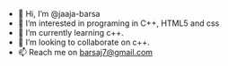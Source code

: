 - 👋 Hi, I’m @jaaja-barsa
- 👀 I’m interested in programing in C++, HTML5 and css
- 🌱 I’m currently learning c++.
- 💞️ I’m looking to collaborate on c++.
- 📫 Reach me on barsaj7@gmail.com

<!---
jaaja-barsa/jaaja-barsa is a ✨ special ✨ repository because its `README.md` (this file) appears on your GitHub profile.
You can click the Preview link to take a look at your changes.
--->
